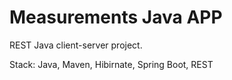 # Measurements Java APP
REST Java client-server project.

Stack: Java, Maven, Hibirnate, Spring Boot, REST
